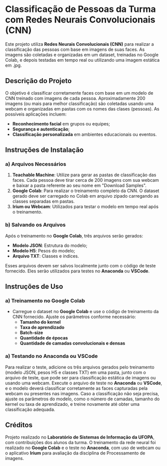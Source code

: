 # Classificação de Pessoas da Turma com Redes Neurais Convolucionais (CNN)

Este projeto utiliza **Redes Neurais Convolucionais (CNN)** para realizar a classificação das pessoas com base em imagens de suas faces. As imagens são coletadas e organizadas em um dataset, treinadas no Google Colab, e depois testadas em tempo real ou utilizando uma imagem estática em .jpg.

## Descrição do Projeto

O objetivo é classificar corretamente faces com base em um modelo de CNN treinado com imagens de cada pessoa. Aproximadamente 200 imagens (ou mais para melhor classificação) são coletadas usando uma webcam e organizadas em pastas com os nomes das clases (pessoas). As possíveis aplicações incluem:
- **Reconhecimento facial** em grupos ou equipes;
- **Segurança e autenticação**;
- **Classificação personalizada** em ambientes educacionais ou eventos.

## Instruções de Instalação

### a) Arquivos Necessários
1. **Teachable Machine**: Utilize para gerar as pastas de classificação das faces. Cada pessoa deve tirar cerca de 200 imagens com sua webcam e baixar a pasta referente ao seu nome em "Download Samples".
2. **Google Colab**: Para realizar o treinamento completo da CNN. O dataset gerado deve ser carregado no Colab em arquivo zipado carregando as classes separadas em pastas.
3. **Irium ou Webcam**: Utilizados para testar o modelo em tempo real após o treinamento.

### b) Salvando os Arquivos
Após o treinamento no **Google Colab**, três arquivos serão gerados:
- **Modelo JSON**: Estrutura do modelo;
- **Modelo H5**: Pesos do modelo;
- **Arquivo TXT**: Classes e índices.

Esses arquivos devem ser salvos localmente junto com o código de teste fornecido. Eles serão utilizados para testes no **Anaconda** ou **VSCode**.

## Instruções de Uso


### a) Treinamento no Google Colab
- Carregue o dataset no **Google Colab** e use o código de treinamento da CNN fornecido. Ajuste os parâmetros conforme necessário:
  - **Tamanho do kernel**
  - **Taxa de aprendizado**
  - **Batch-size**
  - **Quantidade de épocas**
  - **Quantidade de camadas convolucionais e densas**

### a) Testando no Anaconda ou VSCode
Para realizar o teste, adicione os três arquivos gerados pelo treinamento (modelo JSON, pesos H5 e classes TXT) em uma pasta, junto com o arquivo de teste, que pode ser para classificação estática de imagens ou usando uma webcam. Execute o arquivo de teste no **Anaconda** ou **VSCode**, e o modelo deverá classificar corretamente as faces capturadas pela webcam ou presentes nas imagens. Caso a classificação não seja precisa, ajuste os parâmetros do modelo, como o número de camadas, tamanho do kernel ou taxa de aprendizado, e treine novamente até obter uma classificação adequada.

## Créditos
Projeto realizado no **Laboratório de Sistemas de Informação da UFOPA**, com contribuições dos alunos da turma. O treinamento da rede neural foi realizado no **Google Colab** e o teste no **Anaconda**, com uso de webcam ou o aplicativo **Irium** para avaliação da disciplina de Processamento de imagens.



